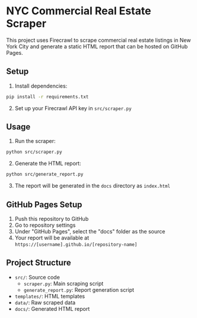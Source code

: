 # NYC Commercial Real Estate Scraper

This project uses Firecrawl to scrape commercial real estate listings in New York City and generate a static HTML report that can be hosted on GitHub Pages.

## Setup

1. Install dependencies:
```bash
pip install -r requirements.txt
```

2. Set up your Firecrawl API key in `src/scraper.py`

## Usage

1. Run the scraper:
```bash
python src/scraper.py
```

2. Generate the HTML report:
```bash
python src/generate_report.py
```

3. The report will be generated in the `docs` directory as `index.html`

## GitHub Pages Setup

1. Push this repository to GitHub
2. Go to repository settings
3. Under "GitHub Pages", select the "docs" folder as the source
4. Your report will be available at `https://[username].github.io/[repository-name]`

## Project Structure

- `src/`: Source code
  - `scraper.py`: Main scraping script
  - `generate_report.py`: Report generation script
- `templates/`: HTML templates
- `data/`: Raw scraped data
- `docs/`: Generated HTML report
